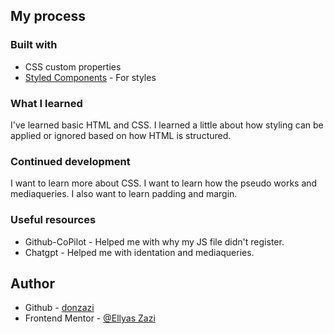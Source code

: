 ## My process

### Built with

- CSS custom properties
- [Styled Components](https://styled-components.com/) - For styles

### What I learned

I've learned basic HTML and CSS. I learned a little about how styling can be applied or ignored based on how HTML is structured.

### Continued development

I want to learn more about CSS. I want to learn how the pseudo works and mediaqueries.
I also want to learn padding and margin.

### Useful resources

- Github-CoPilot - Helped me with why my JS file didn't register.
- Chatgpt - Helped me with identation and mediaqueries.

## Author

- Github - [donzazi](https://github.com/donzazi)
- Frontend Mentor - [@Ellyas Zazi](https://www.frontendmentor.io/profile/donzazi)
